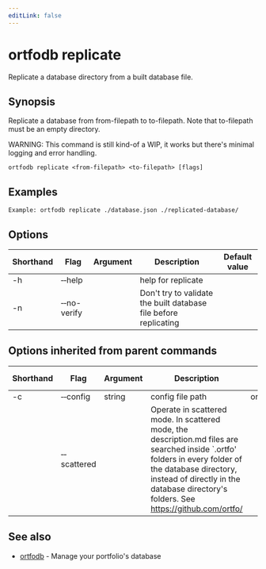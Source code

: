 ```yaml
---
editLink: false
---
```


# ortfodb replicate

Replicate a database directory from a built database file.

## Synopsis

Replicate a database from from-filepath to to-filepath. Note that to-filepath must be an empty directory.

WARNING: This command is still kind-of a WIP, it works but there's minimal logging and error handling.


```
ortfodb replicate <from-filepath> <to-filepath> [flags]
```

## Examples

```ansi
Example: ortfodb replicate ./database.json ./replicated-database/
```

## Options

| Shorthand | Flag | Argument | Description | Default value |
| --- | --- | --- | --- | --- |
| -h | &hyphen;&hyphen;help | | help for replicate 
| -n | &hyphen;&hyphen;no-verify | | Don't try to validate the built database file before replicating 

## Options inherited from parent commands

| Shorthand | Flag | Argument | Description | Default value |
| --- | --- | --- | --- | --- |
| -c | &hyphen;&hyphen;config | string | config file path | ortfodb.yaml
| | &hyphen;&hyphen;scattered | | Operate in scattered mode. In scattered mode, the description.md files are searched inside `.ortfo' folders in every folder of the database directory, instead of directly in the database directory's folders. See https://github.com/ortfo/ 

## See also

* [ortfodb](global-options.md)	 - Manage your portfolio's database

